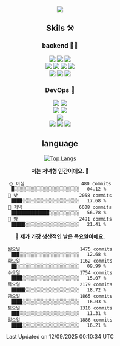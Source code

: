 <div align="center">

<a href="https://hhpluscertificateofcompletion.oopy.io/">
  <img src="https://static.spartacodingclub.kr/hanghae99/plus/completion/badge_black.svg" />
</a>

## Skils ⚒️

### backend 🧑‍💻
  
<img src="https://img.shields.io/badge/Java-FF6600?style=flat-square&logo=buymeacoffee&logoColor=white"/>
<img src="https://img.shields.io/badge/Go-0099FF?style=flat-square&logo=go&logoColor=white"/>
<img src="https://img.shields.io/badge/Kotlin-7F52FF?style=flat-square&logo=kotlin&logoColor=white"/>
  
  
<br />
  
<img src="https://img.shields.io/badge/Spring-339933?style=flat-square&logo=Spring&logoColor=white"/>
<img src="https://img.shields.io/badge/Spring Boot-339933?style=flat-square&logo=Spring Boot&logoColor=white"/>
<img src="https://img.shields.io/badge/Spring Security-339933?style=flat-square&logo=Spring Security&logoColor=white"/>
  
<img src="https://img.shields.io/badge/Spring Data JPA-339933?style=flat-square&logo=Hibernate&logoColor=white"/>

<br />
  
  <img src="https://img.shields.io/badge/mysql-0099FF?style=flat-square&logo=mysql&logoColor=white"/>
  <img src="https://img.shields.io/badge/mariadb-0099FF?style=flat-square&logo=mariadb&logoColor=white"/>
  <img src="https://img.shields.io/badge/mongoDB-47A248?style=flat-square&logo=mongodb&logoColor=white"/>
  
  
### DevOps 🚀
  
  <img src="https://img.shields.io/badge/docker-2496ED?style=flat-square&logo=docker&logoColor=white"/>
  <img src="https://img.shields.io/badge/kubernetes-326CE5?style=flat-square&logo=kubernetes&logoColor=white"/>
  
  <br />
  
  <img src="https://img.shields.io/badge/Github Actions-2088FF?style=flat-square&logo=githubactions&logoColor=white"/>
  <img src="https://img.shields.io/badge/Jenkins-D24939?style=flat-square&logo=jenkins&logoColor=white"/>
  
  
  <br />
  <img src="https://img.shields.io/badge/terraform-7B42BC?style=flat-square&logo=terraform&logoColor=white"/>
  
  <br />
  <img src="https://img.shields.io/badge/Amazon AWS-232F3E?style=flat-square&logo=Amazon AWS&logoColor=white"/>

  <img src="https://img.shields.io/badge/GCP-4285F4?style=flat-square&logo=googlecloud&logoColor=white"/>
  <img src="https://img.shields.io/badge/NCP-03C75A?style=flat-square&logo=naver&logoColor=white"/>
  
  
## language

[![Top Langs](https://github-readme-stats.vercel.app/api/top-langs/?username=zxcv9203&hide=html&exclude_repo=zxcv9203.github.io,golB&theme=grate-gatsby)](https://github.com/zxcv9203/github-readme-stats)
  
<!--START_SECTION:waka-->
**저는 저녁형 인간이에요. 🦉** 

```text
🌞 아침                     480 commits         █░░░░░░░░░░░░░░░░░░░░░░░░   04.12 % 
🌆 낮　                     2058 commits        ████░░░░░░░░░░░░░░░░░░░░░   17.68 % 
🌃 저녁                     6608 commits        ██████████████░░░░░░░░░░░   56.78 % 
🌙 밤　                     2491 commits        █████░░░░░░░░░░░░░░░░░░░░   21.41 % 
```
📅 **제가 가장 생산적인 날은 목요일이에요.** 

```text
월요일                      1475 commits        ███░░░░░░░░░░░░░░░░░░░░░░   12.68 % 
화요일                      1162 commits        ██░░░░░░░░░░░░░░░░░░░░░░░   09.99 % 
수요일                      1754 commits        ████░░░░░░░░░░░░░░░░░░░░░   15.07 % 
목요일                      2179 commits        █████░░░░░░░░░░░░░░░░░░░░   18.72 % 
금요일                      1865 commits        ████░░░░░░░░░░░░░░░░░░░░░   16.03 % 
토요일                      1316 commits        ███░░░░░░░░░░░░░░░░░░░░░░   11.31 % 
일요일                      1886 commits        ████░░░░░░░░░░░░░░░░░░░░░   16.21 % 
```



 Last Updated on 12/09/2025 00:10:34 UTC
<!--END_SECTION:waka-->
  
</div>

